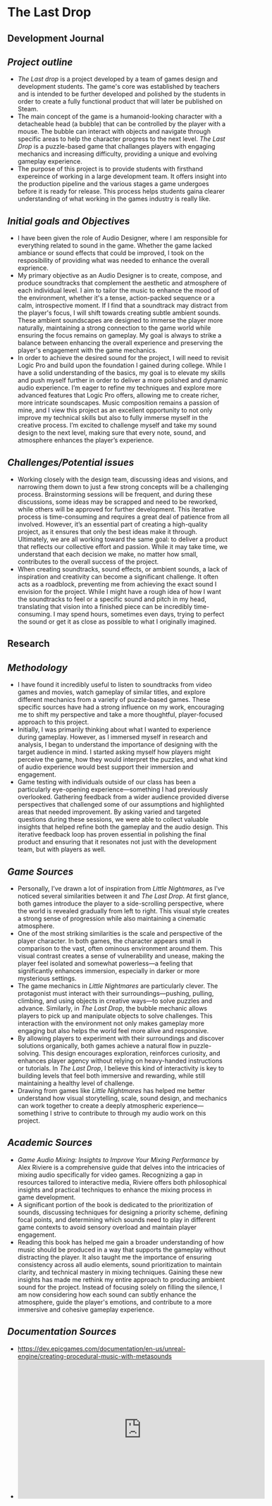 # The Last Drop
## Development Journal
## _Project outline_
 - _The Last drop_ is a project developed by a team of games design and development students. The game's core was established by teachers and is intended to be further developed and polished by the students in order to create a fully functional product that will later be published on Steam.
 - The main concept of the game is a humanoid-looking character with a detacheable head (a bubble) that can be controlled by the player with a mouse. The bubble can interact with objects and navigate through specific areas to help the character progress to the next level. _The Last Drop_ is a puzzle-based game that challanges players with engaging mechanics and increasing difficulty, providing a unique and evolving gameplay experience.
 - The purpose of this project is to provide students with firsthand expereince of working in a large development team. It offers insight into the production pipeline and the various stages a game undergoes before it is ready for release. This process helps students gaina clearer understanding of what working in the games industry is really like.
## _Initial goals and Objectives_
 - I have been given the role of Audio Designer, where I am responsible for everything related to sound in the game. Whether the game lacked ambiance or sound effects that could be improved, I took on the resposibility of providing what was needed to enhance the overall exprience.
 - My primary objective as an Audio Designer is to create, compose, and produce soundtracks that complement the aesthetic and atmosphere of each individual level. I aim to tailor the music to enhance the mood of the environment, whether it's a tense, action-packed sequence or a calm, introspective moment. If I find that a soundtrack may distract from the player's focus, I will shift towards creating subtle ambient sounds. These ambient soundscapes are designed to immerse the player more naturally, maintaining a strong connection to the game world while ensuring the focus remains on gameplay. My goal is always to strike a balance between enhancing the overall experience and preserving the player's engagement with the game mechanics.
 - In order to achieve the desired sound for the project, I will need to revisit Logic Pro and build upon the foundation I gained during college. While I have a solid understanding of the basics, my goal is to elevate my skills and push myself further in order to deliver a more polished and dynamic audio experience. I’m eager to refine my techniques and explore more advanced features that Logic Pro offers, allowing me to create richer, more intricate soundscapes. Music composition remains a passion of mine, and I view this project as an excellent opportunity to not only improve my technical skills but also to fully immerse myself in the creative process. I’m excited to challenge myself and take my sound design to the next level, making sure that every note, sound, and atmosphere enhances the player’s experience.
## _Challenges/Potential issues_
 - Working closely with the design team, discussing ideas and visions, and narrowing them down to just a few strong concepts will be a challenging process. Brainstorming sessions will be frequent, and during these discussions, some ideas may be scrapped and need to be reworked, while others will be approved for further development. This iterative process is time-consuming and requires a great deal of patience from all involved. However, it’s an essential part of creating a high-quality project, as it ensures that only the best ideas make it through. Ultimately, we are all working toward the same goal: to deliver a product that reflects our collective effort and passion. While it may take time, we understand that each decision we make, no matter how small, contributes to the overall success of the project.
 - When creating soundtracks, sound effects, or ambient sounds, a lack of inspiration and creativity can become a significant challenge. It often acts as a roadblock, preventing me from achieving the exact sound I envision for the project. While I might have a rough idea of how I want the soundtracks to feel or a specific sound and pitch in my head, translating that vision into a finished piece can be incredibly time-consuming. I may spend hours, sometimes even days, trying to perfect the sound or get it as close as possible to what I originally imagined.

## Research
## _Methodology_
 - I have found it incredibly useful to listen to soundtracks from video games and movies, watch gameplay of similar titles, and explore different mechanics from a variety of puzzle-based games. These specific sources have had a strong influence on my work, encouraging me to shift my perspective and take a more thoughtful, player-focused approach to this project.
 - Initially, I was primarily thinking about what I wanted to experience during gameplay. However, as I immersed myself in research and analysis, I began to understand the importance of designing with the target audience in mind. I started asking myself how players might perceive the game, how they would interpret the puzzles, and what kind of audio experience would best support their immersion and engagement.
 - Game testing with individuals outside of our class has been a particularly eye-opening experience—something I had previously overlooked. Gathering feedback from a wider audience provided diverse perspectives that challenged some of our assumptions and highlighted areas that needed improvement. By asking varied and targeted questions during these sessions, we were able to collect valuable insights that helped refine both the gameplay and the audio design. This iterative feedback loop has proven essential in polishing the final product and ensuring that it resonates not just with the development team, but with players as well.
## _Game Sources_
 - Personally, I’ve drawn a lot of inspiration from _Little Nightmares_, as I’ve noticed several similarities between it and _The Last Drop_. At first glance, both games introduce the player to a side-scrolling perspective, where the world is revealed gradually from left to right. This visual style creates a strong sense of progression while also maintaining a cinematic atmosphere.
 - One of the most striking similarities is the scale and perspective of the player character. In both games, the character appears small in comparison to the vast, often ominous environment around them. This visual contrast creates a sense of vulnerability and unease, making the player feel isolated and somewhat powerless—a feeling that significantly enhances immersion, especially in darker or more mysterious settings.
 - The game mechanics in _Little Nightmares_ are particularly clever. The protagonist must interact with their surroundings—pushing, pulling, climbing, and using objects in creative ways—to solve puzzles and advance. Similarly, in _The Last Drop_, the bubble mechanic allows players to pick up and manipulate objects to solve challenges. This interaction with the environment not only makes gameplay more engaging but also helps the world feel more alive and responsive.
 - By allowing players to experiment with their surroundings and discover solutions organically, both games achieve a natural flow in puzzle-solving. This design encourages exploration, reinforces curiosity, and enhances player agency without relying on heavy-handed instructions or tutorials. In _The Last Drop_, I believe this kind of interactivity is key to building levels that feel both immersive and rewarding, while still maintaining a healthy level of challenge.
 - Drawing from games like _Little Nightmares_ has helped me better understand how visual storytelling, scale, sound design, and mechanics can work together to create a deeply atmospheric experience—something I strive to contribute to through my audio work on this project.
## _Academic Sources_
 - _Game Audio Mixing: Insights to Improve Your Mixing Performance_ by Alex Riviere is a comprehensive guide that delves into the intricacies of mixing audio specifically for video games. Recognizing a gap in resources tailored to interactive media, Riviere offers both philosophical insights and practical techniques to enhance the mixing process in game development.
 - A significant portion of the book is dedicated to the prioritization of sounds, discussing techniques for designing a priority scheme, defining focal points, and determining which sounds need to play in different game contexts to avoid sensory overload and maintain player engagement.​
 - Reading this book has helped me gain a broader understanding of how music should be produced in a way that supports the gameplay without distracting the player. It also taught me the importance of ensuring consistency across all audio elements, sound prioritization to maintain clarity, and technical mastery in mixing techniques. Gaining these new insights has made me rethink my entire approach to producing ambient sound for the project. Instead of focusing solely on filling the silence, I am now considering how each sound can subtly enhance the atmosphere, guide the player's emotions, and contribute to a more immersive and cohesive gameplay experience.
## _Documentation Sources_
 - https://dev.epicgames.com/documentation/en-us/unreal-engine/creating-procedural-music-with-metasounds
 - <iframe width="560" height="315" src="https://www.youtube.com/embed/YusSLuOcILc?si=mmxUW8GyHQB9PV8m" title="YouTube video player" frameborder="0" allow="accelerometer; autoplay; clipboard-write; encrypted-media; gyroscope; picture-in-picture; web-share" referrerpolicy="strict-origin-when-cross-origin" allowfullscreen></iframe>
